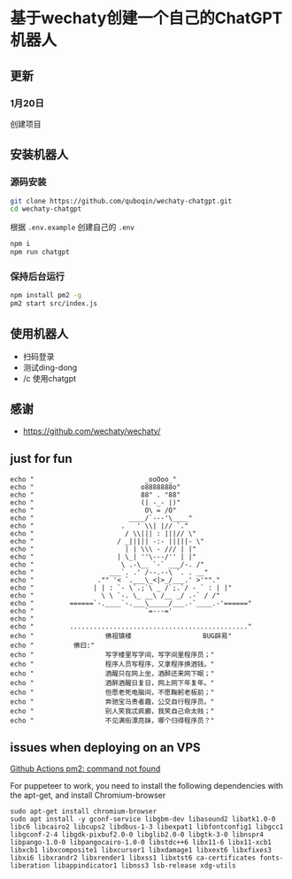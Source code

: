 # 基于wechaty创建一个自己的ChatGPT机器人
## 更新
### 1月20日
创建项目

## 安装机器人
### 源码安装
```bash
git clone https://github.com/quboqin/wechaty-chatgpt.git
cd wechaty-chatgpt
```
根据 `.env.example` 创建自己的 `.env`
```bash
npm i
npm run chatgpt
```
### 保持后台运行
```bash
npm install pm2 -g
pm2 start src/index.js
```
## 使用机器人
- 扫码登录
- 测试ding-dong
- /c 使用chatgpt
## 感谢
- <https://github.com/wechaty/wechaty/>


## just for fun
```shell
echo "                            _ooOoo_"
echo "                           o8888888o"
echo "                           88" . "88"
echo "                           (| -_- |)"
echo "                            O\ = /O"
echo "                        ____/`---'\____"
echo "                      .   ' \\| |// `."  
echo "                       / \\||| : |||// \"
echo "                     / _||||| -:- |||||- \"
echo "                       | | \\\ - /// | |"
echo "                     | \_| ''\---/'' | |"
echo "                      \ .-\__ `-` ___/-. /"
echo "                   ___`. .' /--.--\ `. . __"
echo "                ."" '< `.___\_<|>_/___.' >'""."
echo "               | | : `- \`.;`\ _ /`;.`/ - ` : | |"
echo "                 \ \ `-. \_ __\ /__ _/ .-` / /"
echo "         ======`-.____`-.___\_____/___.-`____.-'======"
echo "                            `=---='
echo "
echo "         ............................................."
echo "                  佛祖镇楼                  BUG辟易"
echo "          佛曰:"
echo "                  写字楼里写字间，写字间里程序员；"
echo "                  程序人员写程序，又拿程序换酒钱。"
echo "                  酒醒只在网上坐，酒醉还来网下眠；"
echo "                  酒醉酒醒日复日，网上网下年复年。"
echo "                  但愿老死电脑间，不愿鞠躬老板前；"
echo "                  奔驰宝马贵者趣，公交自行程序员。"
echo "                  别人笑我忒疯癫，我笑自己命太贱；"
echo "                  不见满街漂亮妹，哪个归得程序员？"
```

## issues when deploying on an VPS
[Github Actions pm2: command not found](https://stackoverflow.com/questions/69644460/github-actions-pm2-command-not-found)

For puppeteer to work, you need to install the following dependencies with the apt-get, and install Chromium-browser
```shell
sudo apt-get install chromium-browser
sudo apt install -y gconf-service libgbm-dev libasound2 libatk1.0-0 libc6 libcairo2 libcups2 libdbus-1-3 libexpat1 libfontconfig1 libgcc1 libgconf-2-4 libgdk-pixbuf2.0-0 libglib2.0-0 libgtk-3-0 libnspr4 libpango-1.0-0 libpangocairo-1.0-0 libstdc++6 libx11-6 libx11-xcb1 libxcb1 libxcomposite1 libxcursor1 libxdamage1 libxext6 libxfixes3 libxi6 libxrandr2 libxrender1 libxss1 libxtst6 ca-certificates fonts-liberation libappindicator1 libnss3 lsb-release xdg-utils
```